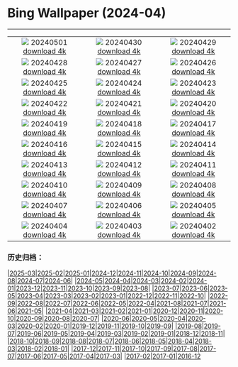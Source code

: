 # Bing Wallpaper (2024-04)
**************
| | | |
| :----: | :----: | :----: |
| ![](https://www.bing.com/th?id=OHR.HawaiianLei_IT-IT8543155647_1920x1080.jpg) 20240501 [download 4k](https://www.bing.com/th?id=OHR.HawaiianLei_IT-IT8543155647_UHD.jpg) | ![](https://www.bing.com/th?id=OHR.CheetahRain_IT-IT8393286525_1920x1080.jpg) 20240430 [download 4k](https://www.bing.com/th?id=OHR.CheetahRain_IT-IT8393286525_UHD.jpg) | ![](https://www.bing.com/th?id=OHR.TulouFujian_IT-IT7939512907_1920x1080.jpg) 20240429 [download 4k](https://www.bing.com/th?id=OHR.TulouFujian_IT-IT7939512907_UHD.jpg) |
| ![](https://www.bing.com/th?id=OHR.GuadalupeTexas_IT-IT7610169822_1920x1080.jpg) 20240428 [download 4k](https://www.bing.com/th?id=OHR.GuadalupeTexas_IT-IT7610169822_UHD.jpg) | ![](https://www.bing.com/th?id=OHR.LeucisticHummingbird_IT-IT7331627780_1920x1080.jpg) 20240427 [download 4k](https://www.bing.com/th?id=OHR.LeucisticHummingbird_IT-IT7331627780_UHD.jpg) | ![](https://www.bing.com/th?id=OHR.KalalochTree_IT-IT7011475645_1920x1080.jpg) 20240426 [download 4k](https://www.bing.com/th?id=OHR.KalalochTree_IT-IT7011475645_UHD.jpg) |
| ![](https://www.bing.com/th?id=OHR.LiberationOfItaly_IT-IT5702803658_1920x1080.jpg) 20240425 [download 4k](https://www.bing.com/th?id=OHR.LiberationOfItaly_IT-IT5702803658_UHD.jpg) | ![](https://www.bing.com/th?id=OHR.TrilliumOntario_IT-IT6051725546_1920x1080.jpg) 20240424 [download 4k](https://www.bing.com/th?id=OHR.TrilliumOntario_IT-IT6051725546_UHD.jpg) | ![](https://www.bing.com/th?id=OHR.TrinityDublin_IT-IT5100279268_1920x1080.jpg) 20240423 [download 4k](https://www.bing.com/th?id=OHR.TrinityDublin_IT-IT5100279268_UHD.jpg) |
| ![](https://www.bing.com/th?id=OHR.EarthDayTurtle_IT-IT4132854501_1920x1080.jpg) 20240422 [download 4k](https://www.bing.com/th?id=OHR.EarthDayTurtle_IT-IT4132854501_UHD.jpg) | ![](https://www.bing.com/th?id=OHR.CadesCove_IT-IT3109778366_1920x1080.jpg) 20240421 [download 4k](https://www.bing.com/th?id=OHR.CadesCove_IT-IT3109778366_UHD.jpg) | ![](https://www.bing.com/th?id=OHR.YellowstoneGeyser_IT-IT0943670017_1920x1080.jpg) 20240420 [download 4k](https://www.bing.com/th?id=OHR.YellowstoneGeyser_IT-IT0943670017_UHD.jpg) |
| ![](https://www.bing.com/th?id=OHR.PerugiaPriori_IT-IT0077173597_1920x1080.jpg) 20240419 [download 4k](https://www.bing.com/th?id=OHR.PerugiaPriori_IT-IT0077173597_UHD.jpg) | ![](https://www.bing.com/th?id=OHR.AvilaSpain_IT-IT3101409748_1920x1080.jpg) 20240418 [download 4k](https://www.bing.com/th?id=OHR.AvilaSpain_IT-IT3101409748_UHD.jpg) | ![](https://www.bing.com/th?id=OHR.SpringCub_IT-IT3204058586_1920x1080.jpg) 20240417 [download 4k](https://www.bing.com/th?id=OHR.SpringCub_IT-IT3204058586_UHD.jpg) |
| ![](https://www.bing.com/th?id=OHR.UnionSquareNYC_IT-IT3337017060_1920x1080.jpg) 20240416 [download 4k](https://www.bing.com/th?id=OHR.UnionSquareNYC_IT-IT3337017060_UHD.jpg) | ![](https://www.bing.com/th?id=OHR.RedBallBelgium_IT-IT3409084305_1920x1080.jpg) 20240415 [download 4k](https://www.bing.com/th?id=OHR.RedBallBelgium_IT-IT3409084305_UHD.jpg) | ![](https://www.bing.com/th?id=OHR.AloneSole_IT-IT3498476071_1920x1080.jpg) 20240414 [download 4k](https://www.bing.com/th?id=OHR.AloneSole_IT-IT3498476071_UHD.jpg) |
| ![](https://www.bing.com/th?id=OHR.SpringApple_IT-IT3617593822_1920x1080.jpg) 20240413 [download 4k](https://www.bing.com/th?id=OHR.SpringApple_IT-IT3617593822_UHD.jpg) | ![](https://www.bing.com/th?id=OHR.SunsetArchesNP_IT-IT3537789525_1920x1080.jpg) 20240412 [download 4k](https://www.bing.com/th?id=OHR.SunsetArchesNP_IT-IT3537789525_UHD.jpg) | ![](https://www.bing.com/th?id=OHR.DragonWaterfall_IT-IT3577761002_1920x1080.jpg) 20240411 [download 4k](https://www.bing.com/th?id=OHR.DragonWaterfall_IT-IT3577761002_UHD.jpg) |
| ![](https://www.bing.com/th?id=OHR.OwlSiblings_IT-IT3656877654_1920x1080.jpg) 20240410 [download 4k](https://www.bing.com/th?id=OHR.OwlSiblings_IT-IT3656877654_UHD.jpg) | ![](https://www.bing.com/th?id=OHR.SardiniaSalt_IT-IT3748947428_1920x1080.jpg) 20240409 [download 4k](https://www.bing.com/th?id=OHR.SardiniaSalt_IT-IT3748947428_UHD.jpg) | ![](https://www.bing.com/th?id=OHR.HedgehogMeadow_IT-IT3829622276_1920x1080.jpg) 20240408 [download 4k](https://www.bing.com/th?id=OHR.HedgehogMeadow_IT-IT3829622276_UHD.jpg) |
| ![](https://www.bing.com/th?id=OHR.BeaverDenali_IT-IT3876501341_1920x1080.jpg) 20240407 [download 4k](https://www.bing.com/th?id=OHR.BeaverDenali_IT-IT3876501341_UHD.jpg) | ![](https://www.bing.com/th?id=OHR.JapanHimeji_IT-IT3790659701_1920x1080.jpg) 20240406 [download 4k](https://www.bing.com/th?id=OHR.JapanHimeji_IT-IT3790659701_UHD.jpg) | ![](https://www.bing.com/th?id=OHR.BahamasSpace_IT-IT0834278033_1920x1080.jpg) 20240405 [download 4k](https://www.bing.com/th?id=OHR.BahamasSpace_IT-IT0834278033_UHD.jpg) |
| ![](https://www.bing.com/th?id=OHR.DolomitesSeiserAlm_IT-IT7507692792_1920x1080.jpg) 20240404 [download 4k](https://www.bing.com/th?id=OHR.DolomitesSeiserAlm_IT-IT7507692792_UHD.jpg) | ![](https://www.bing.com/th?id=OHR.KyrgyzstanRainbow_IT-IT9404693194_1920x1080.jpg) 20240403 [download 4k](https://www.bing.com/th?id=OHR.KyrgyzstanRainbow_IT-IT9404693194_UHD.jpg) | ![](https://www.bing.com/th?id=OHR.JutlandSpring_IT-IT3723976885_1920x1080.jpg) 20240402 [download 4k](https://www.bing.com/th?id=OHR.JutlandSpring_IT-IT3723976885_UHD.jpg) |

### 历史归档：

|[2025-03](/../2025-03/2025-03.md)|[2025-02](/../2025-02/2025-02.md)|[2025-01](/../2025-01/2025-01.md)|[2024-12](/../2024-12/2024-12.md)|[2024-11](/../2024-11/2024-11.md)|[2024-10](/../2024-10/2024-10.md)|[2024-09](/../2024-09/2024-09.md)|[2024-08](/../2024-08/2024-08.md)|[2024-07](/../2024-07/2024-07.md)|[2024-06](/../2024-06/2024-06.md)|
|[2024-05](/../2024-05/2024-05.md)|[2024-04](/2024-04.md)|[2024-03](/../2024-03/2024-03.md)|[2024-02](/../2024-02/2024-02.md)|[2024-01](/../2024-01/2024-01.md)|[2023-12](/../2023-12/2023-12.md)|[2023-11](/../2023-11/2023-11.md)|[2023-10](/../2023-10/2023-10.md)|[2023-09](/../2023-09/2023-09.md)|[2023-08](/../2023-08/2023-08.md)|
|[2023-07](/../2023-07/2023-07.md)|[2023-06](/../2023-06/2023-06.md)|[2023-05](/../2023-05/2023-05.md)|[2023-04](/../2023-04/2023-04.md)|[2023-03](/../2023-03/2023-03.md)|[2023-02](/../2023-02/2023-02.md)|[2023-01](/../2023-01/2023-01.md)|[2022-12](/../2022-12/2022-12.md)|[2022-11](/../2022-11/2022-11.md)|[2022-10](/../2022-10/2022-10.md)|
|[2022-09](/../2022-09/2022-09.md)|[2022-08](/../2022-08/2022-08.md)|[2022-07](/../2022-07/2022-07.md)|[2022-06](/../2022-06/2022-06.md)|[2022-05](/../2022-05/2022-05.md)|[2022-04](/../2022-04/2022-04.md)|[2021-08](/../2021-08/2021-08.md)|[2021-07](/../2021-07/2021-07.md)|[2021-06](/../2021-06/2021-06.md)|[2021-05](/../2021-05/2021-05.md)|
|[2021-04](/../2021-04/2021-04.md)|[2021-03](/../2021-03/2021-03.md)|[2021-02](/../2021-02/2021-02.md)|[2021-01](/../2021-01/2021-01.md)|[2020-12](/../2020-12/2020-12.md)|[2020-11](/../2020-11/2020-11.md)|[2020-10](/../2020-10/2020-10.md)|[2020-09](/../2020-09/2020-09.md)|[2020-08](/../2020-08/2020-08.md)|[2020-07](/../2020-07/2020-07.md)|
|[2020-06](/../2020-06/2020-06.md)|[2020-05](/../2020-05/2020-05.md)|[2020-04](/../2020-04/2020-04.md)|[2020-03](/../2020-03/2020-03.md)|[2020-02](/../2020-02/2020-02.md)|[2020-01](/../2020-01/2020-01.md)|[2019-12](/../2019-12/2019-12.md)|[2019-11](/../2019-11/2019-11.md)|[2019-10](/../2019-10/2019-10.md)|[2019-09](/../2019-09/2019-09.md)|
|[2019-08](/../2019-08/2019-08.md)|[2019-07](/../2019-07/2019-07.md)|[2019-06](/../2019-06/2019-06.md)|[2019-05](/../2019-05/2019-05.md)|[2019-04](/../2019-04/2019-04.md)|[2019-03](/../2019-03/2019-03.md)|[2019-02](/../2019-02/2019-02.md)|[2019-01](/../2019-01/2019-01.md)|[2018-12](/../2018-12/2018-12.md)|[2018-11](/../2018-11/2018-11.md)|
|[2018-10](/../2018-10/2018-10.md)|[2018-09](/../2018-09/2018-09.md)|[2018-08](/../2018-08/2018-08.md)|[2018-07](/../2018-07/2018-07.md)|[2018-06](/../2018-06/2018-06.md)|[2018-05](/../2018-05/2018-05.md)|[2018-04](/../2018-04/2018-04.md)|[2018-03](/../2018-03/2018-03.md)|[2018-02](/../2018-02/2018-02.md)|[2018-01](/../2018-01/2018-01.md)|
|[2017-12](/../2017-12/2017-12.md)|[2017-11](/../2017-11/2017-11.md)|[2017-10](/../2017-10/2017-10.md)|[2017-09](/../2017-09/2017-09.md)|[2017-08](/../2017-08/2017-08.md)|[2017-07](/../2017-07/2017-07.md)|[2017-06](/../2017-06/2017-06.md)|[2017-05](/../2017-05/2017-05.md)|[2017-04](/../2017-04/2017-04.md)|[2017-03](/../2017-03/2017-03.md)|
|[2017-02](/../2017-02/2017-02.md)|[2017-01](/../2017-01/2017-01.md)|[2016-12](/../2016-12/2016-12.md)